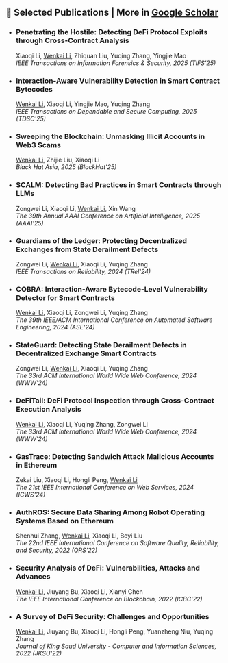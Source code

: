 ## 📝 Selected Publications  | More in [Google Scholar](https://scholar.google.com/citations?hl=zh-CN&user=uxDqTnQAAAAJ)

<ul class="publications">
  <li>
  <h3> Penetrating the Hostile: Detecting DeFi Protocol Exploits through Cross-Contract Analysis</h3>
  <p>Xiaoqi Li, <u>Wenkai Li</u>, Zhiquan Liu, Yuqing Zhang, Yingjie Mao<br>
  <em>IEEE Transactions on Information Forensics & Security, 2025 (TIFS'25)</em></p>
  </li>
  <li>
  <h3> Interaction-Aware Vulnerability Detection in Smart Contract Bytecodes</h3>
  <p><u>Wenkai Li</u>, Xiaoqi Li, Yingjie Mao, Yuqing Zhang<br>
  <em>IEEE Transactions on Dependable and Secure Computing, 2025 (TDSC'25)</em></p>
  </li>
  <li>
  <h3> Sweeping the Blockchain: Unmasking Illicit Accounts in Web3 Scams</h3>
  <p> <u>Wenkai Li</u>, Zhijie Liu, Xiaoqi Li<br>
  <em>Black Hat Asia, 2025 (BlackHat'25)</em></p>
  </li>
  <li>
  <h3> SCALM: Detecting Bad Practices in Smart Contracts through LLMs</h3>
  <p>Zongwei Li, Xiaoqi Li, <u>Wenkai Li</u>, Xin Wang<br>
  <em>The 39th Annual AAAI Conference on Artificial Intelligence, 2025 (AAAI'25)</em></p>
  </li>
<li>
  <h3> Guardians of the Ledger: Protecting Decentralized Exchanges from State Derailment Defects</h3>
  <p>Zongwei Li, <u>Wenkai Li</u>, Xiaoqi Li, Yuqing Zhang<br>
  <em>IEEE Transactions on Reliability, 2024 (TRel'24)</em></p>
</li>
<li>
  <h3> COBRA: Interaction-Aware Bytecode-Level Vulnerability Detector for Smart Contracts</h3>
  <p><u>Wenkai Li</u>, Xiaoqi Li, Zongwei Li, Yuqing Zhang<br>
  <em>The 39th IEEE/ACM International Conference on Automated Software Engineering, 2024 (ASE'24)</em></p>
</li>
<li>
  <h3> StateGuard: Detecting State Derailment Defects in Decentralized Exchange Smart Contracts</h3>
  <p>Zongwei Li, <u>Wenkai Li</u>, Xiaoqi Li, Yuqing Zhang<br>
  <em>The 33rd ACM International World Wide Web Conference, 2024 (WWW'24)</em></p>
</li>
<li>
  <h3> DeFiTail: DeFi Protocol Inspection through Cross-Contract Execution Analysis</h3>
  <p><u>Wenkai Li</u>, Xiaoqi Li, Yuqing Zhang, Zongwei Li<br>
  <em>The 33rd ACM International World Wide Web Conference, 2024 (WWW'24)</em></p>
</li>
<li>
  <h3> GasTrace: Detecting Sandwich Attack Malicious Accounts in Ethereum</h3>
  <p>Zekai Liu, Xiaoqi Li, Hongli Peng, <u>Wenkai Li</u><br>
  <em>The 21st IEEE International Conference on Web Services, 2024 (ICWS'24)</em></p>
</li>
<li>
  <h3> AuthROS: Secure Data Sharing Among Robot Operating Systems Based on Ethereum</h3>
  <p>Shenhui Zhang, <u>Wenkai Li</u>, Xiaoqi Li, Boyi Liu<br>
  <em>The 22nd IEEE International Conference on Software Quality, Reliability, and Security, 2022 (QRS'22)</em></p>
</li>
<li>
  <h3> Security Analysis of DeFi: Vulnerabilities, Attacks and Advances</h3>
  <p><u>Wenkai Li</u>, Jiuyang Bu, Xiaoqi Li, Xianyi Chen<br>
  <em>The IEEE International Conference on Blockchain, 2022 (ICBC'22)</em></p>
</li>
<li>
  <h3> A Survey of DeFi Security: Challenges and Opportunities</h3>
  <p><u>Wenkai Li</u>, Jiuyang Bu, Xiaoqi Li, Hongli Peng, Yuanzheng Niu, Yuqing Zhang<br>
  <em>Journal of King Saud University - Computer and Information Sciences, 2022 (JKSU'22)</em></p>
</li>
</ul>


